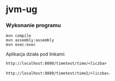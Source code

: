 # jvm-ug

### Wykonanie programu

```
mvn compile
mvn assembly:assembly
mvn exec:exec
```

Aplikacja działa pod linkami:

`http://localhost:8080/timetest/time/<liczba>`

`http://localhost:8080/timetest/time2/<liczba>`.
